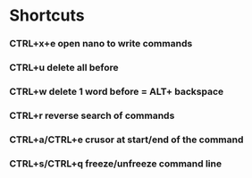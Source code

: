 # Shortcuts

### CTRL+x+e	        open nano to write commands
### CTRL+u	          delete all before
### CTRL+w	          delete 1 word before = ALT+ backspace
### CTRL+r          	reverse search of commands
### CTRL+a/CTRL+e	    crusor at start/end of the command
### CTRL+s/CTRL+q	    freeze/unfreeze command line
